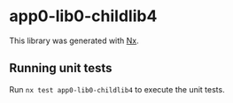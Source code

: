 # app0-lib0-childlib4

This library was generated with [Nx](https://nx.dev).

## Running unit tests

Run `nx test app0-lib0-childlib4` to execute the unit tests.
